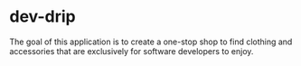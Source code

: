 # dev-drip
The goal of this application is to create a one-stop shop to find clothing and accessories that are exclusively for software developers to enjoy.
